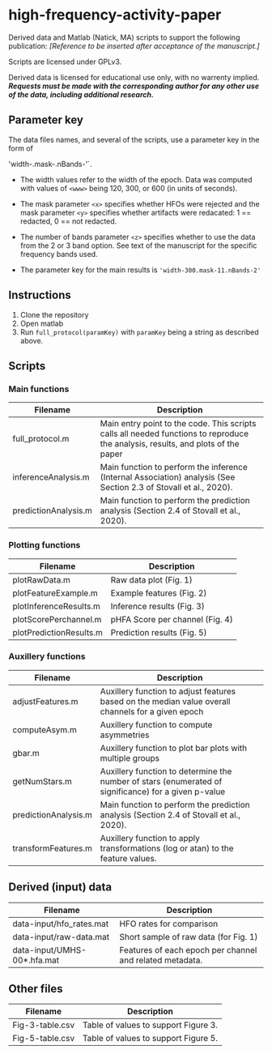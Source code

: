# high-frequency-activity-paper

Derived data and Matlab (Natick, MA) scripts to support the following publication: *[Reference to be inserted after acceptance of the manuscript.]*

Scripts are licensed under GPLv3.

Derived data is licensed for educational use only, with no warrenty implied.  ***Requests must be made with the corresponding author for any other use of the data, including additional research.***

## Parameter key

The data files names, and several of the scripts, use a parameter key in the form of

'width-<www>.mask-<x><y>.nBands-<z>'`.
  
  * The width values refer to the width of the epoch.  Data was
    computed with values of `<www>` being 120, 300, or 600 (in units
    of seconds).
  
  * The mask parameter `<x>` specifies whether HFOs were rejected and
    the mask parameter `<y>` specifies whether artifacts were
    redacated: 1 == redacted, 0 == not redacted.

  * The number of bands parameter `<z>` specifies whether to use the
    data from the 2 or 3 band option.  See text of the manuscript for
    the specific frequency bands used.

  * The parameter key for the main results is `'width-300.mask-11.nBands-2'`

## Instructions

1. Clone the repository
2. Open matlab
3. Run `full_protocol(paramKey)` with `paramKey` being a string as described above.

## Scripts

### Main functions

Filename                | Description
----------------------- | ------------
full_protocol.m         | Main entry point to the code.  This scripts calls all needed functions to reproduce the analysis, results, and plots of the paper
inferenceAnalysis.m     | Main function to perform the inference (Internal Association) analysis (See Section 2.3 of Stovall et al., 2020).
predictionAnalysis.m    | Main function to perform the prediction analysis (Section 2.4 of Stovall et al., 2020).

### Plotting functions

Filename                | Description
----------------------- | ------------
plotRawData.m           | Raw data plot (Fig. 1)
plotFeatureExample.m    | Example features (Fig. 2)
plotInferenceResults.m  | Inference results (Fig. 3)
plotScorePerchannel.m   | pHFA Score per channel (Fig. 4)
plotPredictionResults.m | Prediction results (Fig. 5)

### Auxillery functions

Filename                | Description
----------------------- | ------------
adjustFeatures.m        | Auxillery function to adjust features based on the median value overall channels for a given epoch
computeAsym.m           | Auxillery function to compute asymmetries
gbar.m                  | Auxillery function to plot bar plots with multiple groups
getNumStars.m           | Auxillery function to determine the number of stars (enumerated of significance) for a given p-value
predictionAnalysis.m    | Main function to perform the prediction analysis (Section 2.4 of Stovall et al., 2020).
transformFeatures.m     | Auxillery function to apply transformations (log or atan) to the feature values.

## Derived (input) data

Filename                    | Description
--------------------------- | ------------
data-input/hfo_rates.mat    | HFO rates for comparison
data-input/raw-data.mat     | Short sample of raw data (for Fig. 1)
data-input/UMHS-00*.hfa.mat | Features of each epoch per channel and related metadata.

## Other files

Filename        | Description
----------------|----------------
Fig-3-table.csv | Table of values to support Figure 3.
Fig-5-table.csv | Table of values to support Figure 5.
